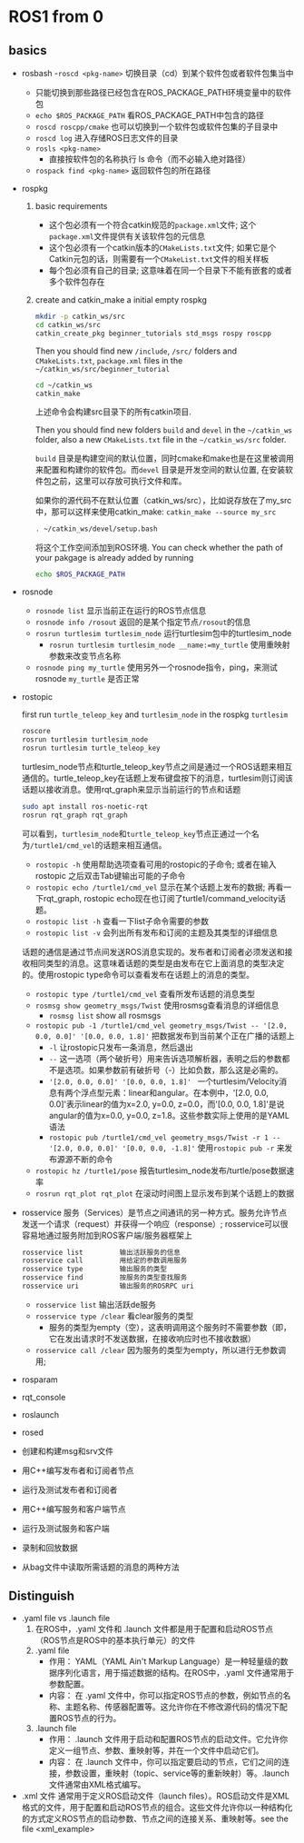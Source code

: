 # ROS1 from 0 

## basics
- rosbash
  -`roscd <pkg-name>` 切换目录（cd）到某个软件包或者软件包集当中
    - 只能切换到那些路径已经包含在ROS_PACKAGE_PATH环境变量中的软件包
    - `echo $ROS_PACKAGE_PATH` 看ROS_PACKAGE_PATH中包含的路径
    - `roscd roscpp/cmake` 也可以切换到一个软件包或软件包集的子目录中
    - `roscd log` 进入存储ROS日志文件的目录
  - `rosls <pkg-name>`
    - 直接按软件包的名称执行 ls 命令（而不必输入绝对路径）
  - `rospack find <pkg-name>` 返回软件包的所在路径

- rospkg
  1. basic requirements
     - 这个包必须有一个符合catkin规范的`package.xml`文件; 这个`package.xml`文件提供有关该软件包的元信息
     - 这个包必须有一个catkin版本的`CMakeLists.txt`文件; 如果它是个Catkin元包的话，则需要有一个`CMakeList.txt`文件的相关样板
     - 每个包必须有自己的目录; 这意味着在同一个目录下不能有嵌套的或者多个软件包存在 
  2. create and catkin_make a initial empty rospkg
     ```bash
     mkdir -p catkin_ws/src
     cd catkin_ws/src
     catkin_create_pkg beginner_tutorials std_msgs rospy roscpp
     ```
     Then you should find new `/include`, `/src/` folders and `CMakeLists.txt`, `package.xml` files in the `~/catkin_ws/src/beginner_tutorial`

     ```bash
     cd ~/catkin_ws
     catkin_make
     ```
     上述命令会构建src目录下的所有catkin项目.
     
     Then you should find new folders `build` and `devel` in the `~/catkin_ws` folder, also a new `CMakeLists.txt` file in the `~/catkin_ws/src` folder.

     `build` 目录是构建空间的默认位置，同时cmake和make也是在这里被调用来配置和构建你的软件包。而`devel` 目录是开发空间的默认位置, 在安装软件包之前，这里可以存放可执行文件和库。
     
     如果你的源代码不在默认位置（catkin_ws/src），比如说存放在了my_src中，那可以这样来使用catkin_make:
     `catkin_make --source my_src`

     ```bash
     . ~/catkin_ws/devel/setup.bash
     ```
     将这个工作空间添加到ROS环境. You can check whether the path of your pakgage is already added by running
     ```bash
     echo $ROS_PACKAGE_PATH
     ```
     
- rosnode
  - `rosnode list` 显示当前正在运行的ROS节点信息
  - `rosnode info /rosout` 返回的是某个指定节点`/rosout`的信息
  - `rosrun turtlesim turtlesim_node` 运行turtlesim包中的turtlesim_node
    - `rosrun turtlesim turtlesim_node __name:=my_turtle` 使用重映射参数来改变节点名称
  - `rosnode ping my_turtle` 使用另外一个rosnode指令，ping，来测试rosnode `my_turtle` 是否正常

- rostopic

  first run `turtle_teleop_key` and `turtlesim_node` in the rospkg `turtlesim`
  ```bash
  roscore
  rosrun turtlesim turtlesim_node
  rosrun turtlesim turtle_teleop_key
  ```
  turtlesim_node节点和turtle_teleop_key节点之间是通过一个ROS话题来相互通信的。turtle_teleop_key在话题上发布键盘按下的消息，turtlesim则订阅该话题以接收消息。使用rqt_graph来显示当前运行的节点和话题

  ```bash
  sudo apt install ros-noetic-rqt
  rosrun rqt_graph rqt_graph
  ```
  可以看到，`turtlesim_node`和`turtle_teleop_key`节点正通过一个名为`/turtle1/cmd_vel`的话题来相互通信。

  - `rostopic -h` 使用帮助选项查看可用的rostopic的子命令; 或者在输入rostopic 之后双击Tab键输出可能的子命令
  - `rostopic echo /turtle1/cmd_vel` 显示在某个话题上发布的数据; 再看一下rqt_graph, rostopic echo现在也订阅了turtle1/command_velocity话题。
  - `rostopic list -h` 查看一下list子命令需要的参数
  - `rostopic list -v` 会列出所有发布和订阅的主题及其类型的详细信息

  话题的通信是通过节点间发送ROS消息实现的。发布者和订阅者必须发送和接收相同类型的消息。这意味着话题的类型是由发布在它上面消息的类型决定的。使用rostopic type命令可以查看发布在话题上的消息的类型。
  - `rostopic type /turtle1/cmd_vel` 查看所发布话题的消息类型
  - `rosmsg show geometry_msgs/Twist` 使用rosmsg查看消息的详细信息
    -  `rosmsg list` show all rosmsgs
  - `rostopic pub -1 /turtle1/cmd_vel geometry_msgs/Twist -- '[2.0, 0.0, 0.0]' '[0.0, 0.0, 1.8]'` 把数据发布到当前某个正在广播的话题上
    - `-l` 让rostopic只发布一条消息，然后退出
    - `--` 这一选项（两个破折号）用来告诉选项解析器，表明之后的参数都不是选项。如果参数前有破折号（-）比如负数，那么这是必需的。
    - `'[2.0, 0.0, 0.0]' '[0.0, 0.0, 1.8]' ` 一个turtlesim/Velocity消息有两个浮点型元素：linear和angular。在本例中，'[2.0, 0.0, 0.0]'表示linear的值为x=2.0, y=0.0, z=0.0，而'[0.0, 0.0, 1.8]'是说angular的值为x=0.0, y=0.0, z=1.8。这些参数实际上使用的是YAML语法
    - `rostopic pub /turtle1/cmd_vel geometry_msgs/Twist -r 1 -- '[2.0, 0.0, 0.0]' '[0.0, 0.0, -1.8]'` 使用`rostopic pub -r` 来发布源源不断的命令
  - `rostopic hz /turtle1/pose` 报告turtlesim_node发布/turtle/pose数据速率
  - `rosrun rqt_plot rqt_plot` 在滚动时间图上显示发布到某个话题上的数据

- rosservice
  服务（Services）是节点之间通讯的另一种方式。服务允许节点发送一个请求（request）并获得一个响应（response）; rosservice可以很容易地通过服务附加到ROS客户端/服务器框架上

  ```bash
  rosservice list         输出活跃服务的信息
  rosservice call         用给定的参数调用服务
  rosservice type         输出服务的类型
  rosservice find         按服务的类型查找服务
  rosservice uri          输出服务的ROSRPC uri
  ```
  - `rosservice list` 输出活跃de服务
  - `rosservice type /clear` 看clear服务的类型
    - 服务的类型为empty（空），这表明调用这个服务时不需要参数（即，它在发出请求时不发送数据，在接收响应时也不接收数据）
  - `rosservice call /clear` 因为服务的类型为empty，所以进行无参数调用;
- rosparam
  
- rqt_console
  
- roslaunch
  
- rosed
  
- 创建和构建msg和srv文件
  
- 用C++编写发布者和订阅者节点
  
- 运行及测试发布者和订阅者
  
- 用C++编写服务和客户端节点
  
- 运行及测试服务和客户端
  
- 录制和回放数据
  
- 从bag文件中读取所需话题的消息的两种方法

## Distinguish
- .yaml file vs .launch file
  1. 在ROS中，.yaml 文件和 .launch 文件都是用于配置和启动ROS节点（ROS节点是ROS中的基本执行单元）的文件
  2. .yaml file
     - 作用： YAML（YAML Ain't Markup Language）是一种轻量级的数据序列化语言，用于描述数据的结构。在ROS中，.yaml 文件通常用于参数配置。
     - 内容： 在 .yaml 文件中，你可以指定ROS节点的参数，例如节点的名称、主题名称、传感器配置等。这允许你在不修改源代码的情况下配置ROS节点的行为。
  3. .launch file
     - 作用： .launch 文件用于启动和配置ROS节点的启动文件。它允许你定义一组节点、参数、重映射等，并在一个文件中启动它们。
     - 内容： 在 .launch 文件中，你可以指定要启动的节点，它们之间的连接，参数设置，重映射（topic、service等的重新映射）等。.launch 文件通常由XML格式编写。
- .xml 文件
  通常用于定义ROS启动文件（launch files）。ROS启动文件是XML格式的文件，用于配置和启动ROS节点的组合。这些文件允许你以一种结构化的方式定义ROS节点的启动参数、节点之间的连接关系、重映射等。see the file <xml_example>
